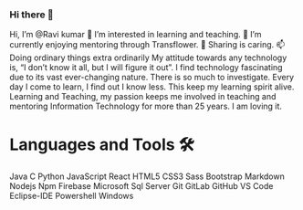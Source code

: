 ### Hi there 👋

<!--
**ravikumar0303/ravikumar0303** is a ✨ _special_ ✨ repository because its `README.md` (this file) appears on your GitHub profile.

Here are some ideas to get you started:

- 🔭 I’m currently working on ...
- 🌱 I’m currently learning ...
- 👯 I’m looking to collaborate on ...
- 🤔 I’m looking for help with ...
- 💬 Ask me about ...
- 📫 How to reach me: ...
- 😄 Pronouns: ...
- ⚡ Fun fact: ...
-->

Hi, I’m @Ravi kumar
👀 I’m interested in learning and teaching.
🌱 I’m currently enjoying mentoring through Transflower.
💞️ Sharing is caring.
📫 Doing ordinary things extra ordinarily
My attitude towards any technology is, “I don’t know it all, but I will figure it out”. I find technology fascinating due to its vast ever-changing nature. There is so much to investigate. Every day I come to learn, I find out I know less. This keep my learning spirit alive. Learning and Teaching, my passion keeps me involved in teaching and mentoring Information Technology for more than 25 years. I am loving it.

# Languages and Tools 🛠
Java C Python JavaScript React HTML5 CSS3 Sass Bootstrap Markdown Nodejs Npm Firebase Microsoft Sql Server Git GitLab GitHub VS Code Eclipse-IDE Powershell Windows
